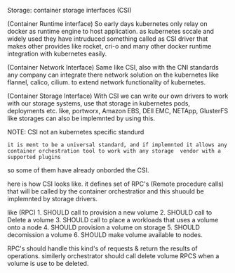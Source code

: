 Storage: container storage interfaces (CSI)

(Container Runtime interface)
	So early days kubernetes only relay on docker as runtime engine to host application. as kubernetes 
	sccale and widely used they have intruduced something called as CSI driver that makes other provides like rocket, cri-o and many other docker runtime integration with kubernetes easily.

(Container Network Interface)
	Same like CSI, also with the CNI standards any company can integrate there network solution on the kubernetes like 
	flannel, calico, cilium. to extend network functionality of kubernetes.
	
(Container Storage Interface)
	With CSI we can write our own drivers to work with our storage systems, use that storage in kubernetes pods, deployments etc.
	like, portworx, Amazon EBS, DEll EMC, NETApp, GlusterFS like storages can also be implemnted by using this.
	

NOTE: CSI not an kubernetes specific standurd 

	it is ment to be a universal standard, and if implemnted it allows any container orchestration tool to work with any storage  vendor with a supported plugins 


so some of them have already onborded the CSI. 

here is how CSI looks like. it defines set of RPC's (Remote procedure calls) that will be called by the container orchestratior and this shuould be implemnted by storage drivers.

like (RPC)
	1. SHOULD call to provision a new volume
	2. SHOULD call to Delete a volume
	3. SHOULD call to place a workloads that uses a volume onto a node
	4. SHOULD provision a volume on storage 
	5. SHOULD decomission a volume
	6. SHOULD make volume available to nodes.
	
RPC's should handle this kind's of requests & return the results of operations. similerly orchestrator should call delete volume RPCS when a volume is use to be deleted. 